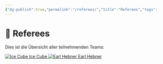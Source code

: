 ```yaml
---
{"dg-publish":true,"permalink":"/referees/","title":"Referees","tags":["teams"],"noteIcon":"🫷"}
---
```


# 🫷 **Referees**
Dies ist die Übersicht aller teilnehmenden Teams:

<div class="championship-grid">
  <a href="https://cptspaulding1980.github.io/choke-slam-wrestling/referees/ice-cube" class="champ-card">
    <img src="https://github.com/CptSpaulding1980/choke-slam-wrestling/releases/download/images/Ice_Cube.png" alt="Ice Cube">
    <span>Ice Cube</span>
  </a>
  <a href="https://cptspaulding1980.github.io/choke-slam-wrestling/referees/earl-hebner" class="champ-card">
    <img src="https://github.com/CptSpaulding1980/choke-slam-wrestling/releases/download/images/Earl_Hebner.png" alt="Earl Hebner">
    <span>Earl Hebner</span>
  </a>
</div>
